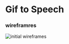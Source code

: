 # Gif to Speech 

### wireframres
![initial wireframes](https://drive.google.com/open?id=1fbmVvQatNNi5yu0-lyZIXFo18_knfZgV)
